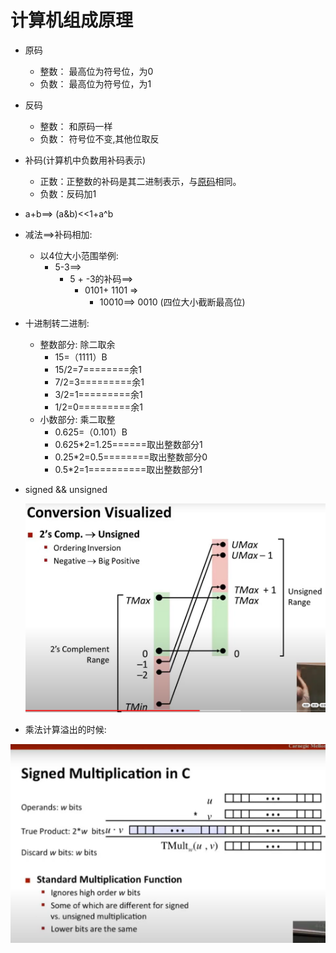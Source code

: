 #  计算机组成原理



+ 原码
  + 整数： 最高位为符号位，为0
  + 负数： 最高位为符号位，为1
+ 反码
  + 整数： 和原码一样
  + 负数： 符号位不变,其他位取反
+ 补码(计算机中负数用补码表示)
  - 正数：正整数的补码是其二进制表示，与[原码](https://baike.baidu.com/item/原码)相同。
  - 负数：反码加1
+ a+b==> (a&b)<<1+a^b



+ 减法==>补码相加:
  + 以4位大小范围举例:
    + 5-3==>
      + 5 + -3的补码==>
        + 0101+ 1101 => 
          + 10010==> 0010 (四位大小截断最高位) 

+ 十进制转二进制:
  + 整数部分: 除二取余
    + 15=（1111）B
    + 15/2=7========余1
    + 7/2=3=========余1
    + 3/2=1=========余1
    + 1/2=0=========余1
  + 小数部分: 乘二取整
    + 0.625=（0.101）B
    + 0.625*2=1.25======取出整数部分1
    + 0.25*2=0.5========取出整数部分0
    +  0.5*2=1==========取出整数部分1



+ signed && unsigned

  ![image-20210708220801947](image-20210708220801947.png)



+ 乘法计算溢出的时候:



![image-20210710112408938](image-20210710112408938.png)



